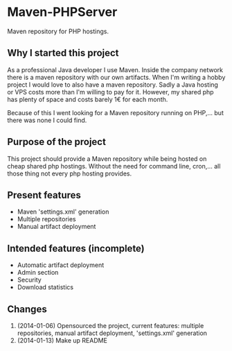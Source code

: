 Maven-PHPServer
===============

Maven repository for PHP hostings.

Why I started this project
--------------------------

As a professional Java developer I use Maven. Inside the company network there is a maven repository with our own artifacts.
When I\'m writing a hobby project I would love to also have a maven repository. Sadly a Java hosting or VPS costs more than I\'m willing to pay for it.
However, my shared php has plenty of space and costs barely 1€ for each month.

Because of this I went looking for a Maven repository running on PHP,... but there was none I could find.

Purpose of the project
----------------------

This project should provide a Maven repository while being hosted on cheap shared php hostings.
Without the need for command line, cron,... all those thing not every php hosting provides.

Present features
----------------

  * Maven 'settings.xml' generation 
  * Multiple repositories
  * Manual artifact deployment
  
Intended features (incomplete)
-----------------

  * Automatic artifact deployment
  * Admin section
  * Security
  * Download statistics

Changes
-------

  1. (2014-01-06) Opensourced the project, current features: multiple repositories, manual artifact deployment, 'settings.xml' generation
  2. (2014-01-13) Make up README
